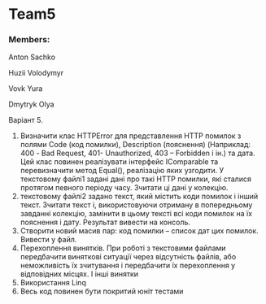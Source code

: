 # Team5

### Members: 

Anton Sachko

Huzii Volodymyr

Vovk Yura

Dmytryk Olya


Варіант 5.
1) Визначити клас HTTPError для представлення HTTP помилок з полями Code (код помилки), Description (пояснення)  (Наприклад: 400 - Bad Request, 401- Unauthorized, 403 – Forbidden і ін.) та дата. Цей клас повинен реалізувати інтерфейс IComparable та перевизначити метод Equal(), реалізацію яких узгодити.  У текстовому файлі1 задані  дані про такі HTTP помилки, які сталися протягом певного періоду часу. Зчитати ці дані у колекцію.
2) текстовому файлі2 задано текст, який містить коди помилок і інший текст. Зчитати текст і, використовуючи отриману в попередньому завданні колекцію, замінити в цьому тексті всі коди помилок на їх пояснення і дату. Результат вивести на консоль.
3) Створити новий масив пар: код помилки – список дат цих помилок. Вивести у файл. 
4) Перехоплення винятків. При роботі з текстовими файлами передбачити виняткові ситуації через відсутність файлів, або неможливість їх зчитування і передбачити їх перехоплення у відповідних місцях. І інші винятки
5) Використання Linq
6) Весь код повинен бути покритий юніт тестами
